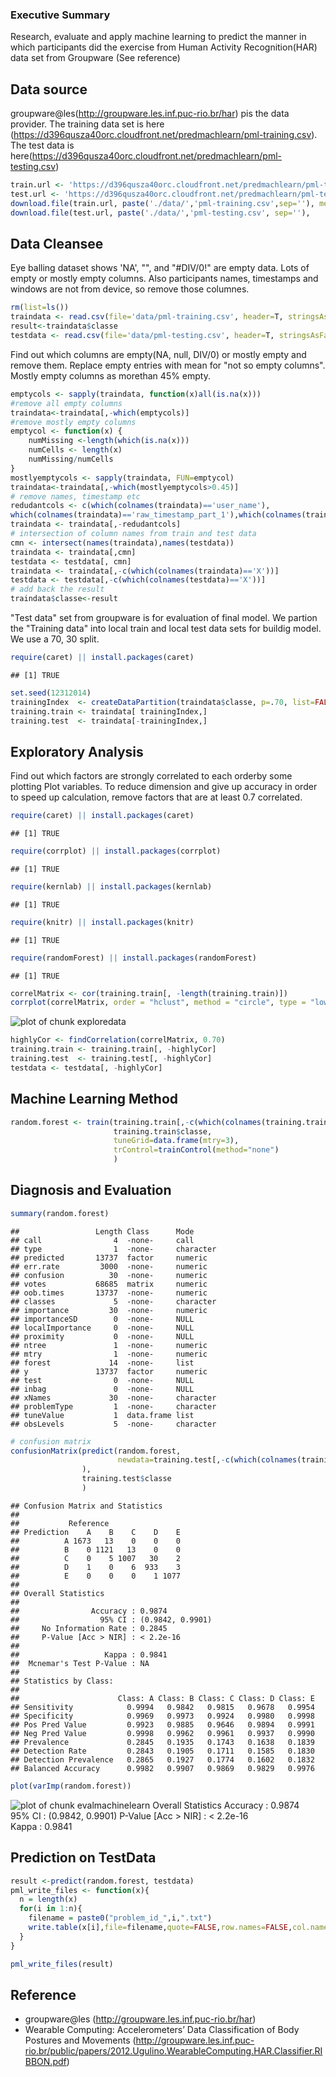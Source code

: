 ### Executive Summary
Research, evaluate and apply machine learning to predict the manner in which participants did the exercise from Human Activity Recognition(HAR) data set from Groupware (See reference)

## Data source
groupware@les(http://groupware.les.inf.puc-rio.br/har) pis the data provider. The training data set is here (https://d396qusza40orc.cloudfront.net/predmachlearn/pml-training.csv).
The test data is here(https://d396qusza40orc.cloudfront.net/predmachlearn/pml-testing.csv)


```r
train.url <- 'https://d396qusza40orc.cloudfront.net/predmachlearn/pml-training.csv'
test.url <- 'https://d396qusza40orc.cloudfront.net/predmachlearn/pml-testing.csv'
download.file(train.url, paste('./data/','pml-training.csv',sep=''), method='wget')
download.file(test.url, paste('./data/','pml-testing.csv', sep=''),     method='wget')
```

## Data Cleansee
Eye balling dataset shows 'NA', "", and "#DIV/0!" are empty data. Lots of empty or mostly empty columns.
Also participants names, timestamps and windows are not from device, so remove those columnes.

```r
rm(list=ls())
traindata <- read.csv(file='data/pml-training.csv', header=T, stringsAsFactors=TRUE, na.strings=c("NA", "", "#DIV/0!"))
result<-traindata$classe
testdata <- read.csv(file='data/pml-testing.csv', header=T, stringsAsFactors=TRUE, na.strings=c("NA", "", "#DIV/0!"))
```
Find out which columns are empty(NA, null, DIV/0) or mostly empty and remove them. Replace empty entries with mean for "not so empty columns". Mostly empty columns as morethan 45% empty.

```r
emptycols <- sapply(traindata, function(x)all(is.na(x)))
#remove all empty columns
traindata<-traindata[,-which(emptycols)]
#remove mostly empty columns
emptycol <- function(x) {
    numMissing <-length(which(is.na(x)))
    numCells <- length(x)
    numMissing/numCells
}
mostlyemptycols <- sapply(traindata, FUN=emptycol)
traindata<-traindata[,-which(mostlyemptycols>0.45)]
# remove names, timestamp etc
redudantcols <- c(which(colnames(traindata)=='user_name'),
which(colnames(traindata)=='raw_timestamp_part_1'),which(colnames(traindata)=='raw_timestamp_part_2'),which(colnames(traindata)=='cvtd_timestamp'),which(colnames(traindata)=='new_window'),which(colnames(traindata)=='num_window'))
traindata <- traindata[,-redudantcols]
# intersection of column names from train and test data
cmn <- intersect(names(traindata),names(testdata))
traindata <- traindata[,cmn]
testdata <- testdata[, cmn]
traindata <- traindata[,-c(which(colnames(traindata)=='X'))]
testdata <- testdata[,-c(which(colnames(testdata)=='X'))]
# add back the result
traindata$classe<-result
```
"Test data" set from groupware is for evaluation of final model. We partion the 
"Training data" into local train and local test data sets for buildig model.
We use a 70, 30 split.

```r
require(caret) || install.packages(caret)
```

```
## [1] TRUE
```

```r
set.seed(12312014)
trainingIndex  <- createDataPartition(traindata$classe, p=.70, list=FALSE)
training.train <- traindata[ trainingIndex,]
training.test  <- traindata[-trainingIndex,]
```
## Exploratory Analysis
Find out which factors are strongly correlated to each orderby some plotting
Plot variables. To reduce dimension and give up accuracy in order to speed up
calculation, remove factors that are at least 0.7 correlated.

```r
require(caret) || install.packages(caret)
```

```
## [1] TRUE
```

```r
require(corrplot) || install.packages(corrplot)
```

```
## [1] TRUE
```

```r
require(kernlab) || install.packages(kernlab)
```

```
## [1] TRUE
```

```r
require(knitr) || install.packages(knitr)
```

```
## [1] TRUE
```

```r
require(randomForest) || install.packages(randomForest)
```

```
## [1] TRUE
```

```r
correlMatrix <- cor(training.train[, -length(training.train)])
corrplot(correlMatrix, order = "hclust", method = "circle", type = "lower", tl.cex = 0.8,  tl.col = rgb(0, 0, 0))
```

![plot of chunk exploredata](figure/exploredata-1.png) 

```r
highlyCor <- findCorrelation(correlMatrix, 0.70)
training.train <- training.train[, -highlyCor]
training.test  <- training.test[, -highlyCor] 
testdata <- testdata[, -highlyCor]
```
## Machine Learning Method


```r
random.forest <- train(training.train[,-c(which(colnames(training.train)=='classe'))],
                       training.train$classe,
                       tuneGrid=data.frame(mtry=3),
                       trControl=trainControl(method="none")
                       )
```

## Diagnosis and Evaluation


```r
summary(random.forest)
```

```
##                 Length Class      Mode     
## call                4  -none-     call     
## type                1  -none-     character
## predicted       13737  factor     numeric  
## err.rate         3000  -none-     numeric  
## confusion          30  -none-     numeric  
## votes           68685  matrix     numeric  
## oob.times       13737  -none-     numeric  
## classes             5  -none-     character
## importance         30  -none-     numeric  
## importanceSD        0  -none-     NULL     
## localImportance     0  -none-     NULL     
## proximity           0  -none-     NULL     
## ntree               1  -none-     numeric  
## mtry                1  -none-     numeric  
## forest             14  -none-     list     
## y               13737  factor     numeric  
## test                0  -none-     NULL     
## inbag               0  -none-     NULL     
## xNames             30  -none-     character
## problemType         1  -none-     character
## tuneValue           1  data.frame list     
## obsLevels           5  -none-     character
```

```r
# confusion matrix
confusionMatrix(predict(random.forest,
                        newdata=training.test[,-c(which(colnames(training.test)=='classe'))]
                ),
                training.test$classe
                )
```

```
## Confusion Matrix and Statistics
## 
##           Reference
## Prediction    A    B    C    D    E
##          A 1673   13    0    0    0
##          B    0 1121   13    0    0
##          C    0    5 1007   30    2
##          D    1    0    6  933    3
##          E    0    0    0    1 1077
## 
## Overall Statistics
##                                           
##                Accuracy : 0.9874          
##                  95% CI : (0.9842, 0.9901)
##     No Information Rate : 0.2845          
##     P-Value [Acc > NIR] : < 2.2e-16       
##                                           
##                   Kappa : 0.9841          
##  Mcnemar's Test P-Value : NA              
## 
## Statistics by Class:
## 
##                      Class: A Class: B Class: C Class: D Class: E
## Sensitivity            0.9994   0.9842   0.9815   0.9678   0.9954
## Specificity            0.9969   0.9973   0.9924   0.9980   0.9998
## Pos Pred Value         0.9923   0.9885   0.9646   0.9894   0.9991
## Neg Pred Value         0.9998   0.9962   0.9961   0.9937   0.9990
## Prevalence             0.2845   0.1935   0.1743   0.1638   0.1839
## Detection Rate         0.2843   0.1905   0.1711   0.1585   0.1830
## Detection Prevalence   0.2865   0.1927   0.1774   0.1602   0.1832
## Balanced Accuracy      0.9982   0.9907   0.9869   0.9829   0.9976
```

```r
plot(varImp(random.forest))
```

![plot of chunk evalmachinelearn](figure/evalmachinelearn-1.png) 
Overall Statistics
Accuracy : 0.9874          
95% CI : (0.9842, 0.9901)
P-Value [Acc > NIR] : < 2.2e-16       
Kappa : 0.9841          

## Prediction on TestData

```r
result <-predict(random.forest, testdata)
pml_write_files <- function(x){
  n = length(x)
  for(i in 1:n){
    filename = paste0("problem_id_",i,".txt")
    write.table(x[i],file=filename,quote=FALSE,row.names=FALSE,col.names=FALSE)
  }
}

pml_write_files(result)
```
## Reference
* groupware@les (http://groupware.les.inf.puc-rio.br/har)
* Wearable Computing: Accelerometers’ Data
Classification of Body Postures and Movements (http://groupware.les.inf.puc-rio.br/public/papers/2012.Ugulino.WearableComputing.HAR.Classifier.RIBBON.pdf)
